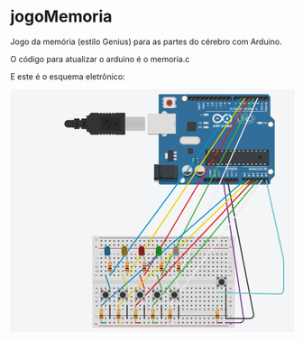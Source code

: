 # jogoMemoria
Jogo da memória (estilo Genius) para as partes do cérebro com Arduino.

O código para atualizar o arduino é o memoria.c

E este é o esquema eletrônico:

![Alt text](esquema_eletronico.png?raw=true "Esquema eletrônico")
